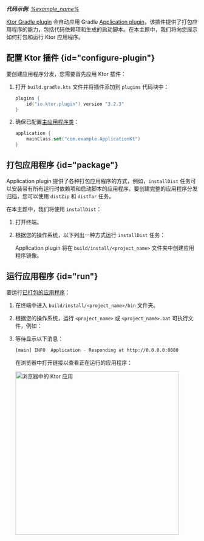 [//]: # (title: 创建应用程序分发)

<tldr>
<var name="example_name" value="deployment-ktor-plugin"/>
<p>
    <b>代码示例</b>:
    <a href="https://github.com/ktorio/ktor-documentation/tree/%ktor_version%/codeSnippets/snippets/%example_name%">
        %example_name%
    </a>
</p>
</tldr>

[Ktor Gradle plugin](https://github.com/ktorio/ktor-build-plugins) 会自动应用 Gradle [Application plugin](https://docs.gradle.org/current/userguide/application_plugin.html)，该插件提供了打包应用程序的能力，包括代码依赖项和生成的启动脚本。在本主题中，我们将向您展示如何打包和运行 Ktor 应用程序。

## 配置 Ktor 插件 {id="configure-plugin"}
要创建应用程序分发，您需要首先应用 Ktor 插件：
1. 打开 `build.gradle.kts` 文件并将插件添加到 `plugins` 代码块中：
   ```kotlin
   plugins {
       id("io.ktor.plugin") version "3.2.3"
   }
   ```

2. 确保已配置[主应用程序类](server-dependencies.topic#create-entry-point)：
   ```kotlin
   application {
       mainClass.set("com.example.ApplicationKt")
   }
   ```

## 打包应用程序 {id="package"}
Application plugin 提供了各种打包应用程序的方式，例如，`installDist` 任务可以安装带有所有运行时依赖项和启动脚本的应用程序。要创建完整的应用程序分发归档，您可以使用 `distZip` 和 `distTar` 任务。

在本主题中，我们将使用 `installDist`：
1. 打开终端。
2. 根据您的操作系统，以下列出一种方式运行 `installDist` 任务：
   
   <Tabs group="os">
   <TabItem title="Linux/macOS" group-key="unix">
   <code-block code="./gradlew installDist"/>
   </TabItem>
   <TabItem title="Windows" group-key="windows">
   <code-block code="gradlew.bat installDist"/>
   </TabItem>
   </Tabs>

   Application plugin 将在 `build/install/<project_name>` 文件夹中创建应用程序镜像。

## 运行应用程序 {id="run"}
要运行[已打包的应用程序](#package)：
1. 在终端中进入 `build/install/<project_name>/bin` 文件夹。
2. 根据您的操作系统，运行 `<project_name>` 或 `<project_name>.bat` 可执行文件，例如：

   <snippet id="run_executable">
   <Tabs group="os">
   <TabItem title="Linux/macOS" group-key="unix">
   <code-block code="./ktor-sample"/>
   </TabItem>
   <TabItem title="Windows" group-key="windows">
   <code-block code="ktor-sample.bat"/>
   </TabItem>
   </Tabs>
   </snippet>
   
3. 等待显示以下消息：
   ```Bash
   [main] INFO  Application - Responding at http://0.0.0.0:8080
   ```
   在浏览器中打开链接以查看正在运行的应用程序：

   <img src="ktor_idea_new_project_browser.png" alt="浏览器中的 Ktor 应用" width="430"/>